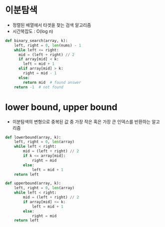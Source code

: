 # 이분탐색
- 정렬된 배열에서 타겟을 찾는 검색 알고리즘
- 시간복잡도 : O(log n)
```python
def binary_search(array, k):
    left, right = 0, len(nums) - 1
    while left <= right:
      mid = (left + right) // 2
      if array[mid] < k:
        left = mid + 1
      elif array[mid] > k:
        right = mid - 1
      else:
        return mid  # found answer
    return -1  # not found
```

# lower bound, upper bound
- 이분탐색의 변형으로 중복된 값 중 가장 작은 혹은 가장 큰 인덱스를 반환하는 알고리즘
```python
def lowerbound(array, k):
    left, right = 0, len(array)
    while left < right:
        mid = (left + right) // 2
        if k <= array[mid]:
            right = mid
        else:
            left = mid + 1
    return left

def upperbound(array, k):
    left, right = 0, len(array)
    while left < right:
        mid = (left + right) // 2
        if array[mid] <= k:
            left = mid + 1
        else:
            right = mid
    return left
```